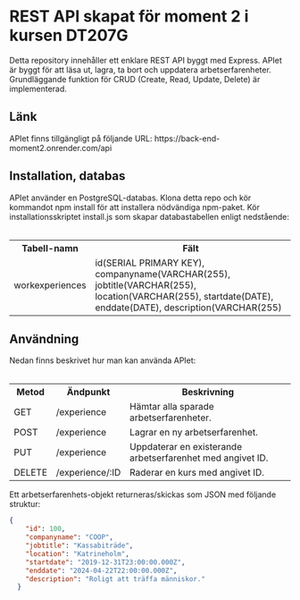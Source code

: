 <h1>REST API skapat för moment 2 i kursen DT207G</h1>
Detta repository innehåller ett enklare REST API byggt med Express. APIet är byggt för att läsa ut, lagra, ta bort och uppdatera arbetserfarenheter. Grundläggande funktion för CRUD (Create, Read, Update, Delete) är implementerad.

<h2>Länk</h2>
APIet finns tillgängligt på följande URL: https://back-end-moment2.onrender.com/api

<h2>Installation, databas</h2>
APIet använder en PostgreSQL-databas. Klona detta repo och kör kommandot npm install för att installera nödvändiga npm-paket. Kör installationsskriptet install.js som skapar databastabellen enligt nedstående:
<br>
<br>
<table>
  <tr>
    <th>Tabell-namn</th>
    <th>Fält</th>
  </tr>
  <tr>
    <td>workexperiences</td>
    <td>id(SERIAL PRIMARY KEY), companyname(VARCHAR(255), jobtitle(VARCHAR(255), location(VARCHAR(255), startdate(DATE), enddate(DATE), description(VARCHAR(255)</td>
  </tr>
</table>

<h2>Användning</h2>
Nedan finns beskrivet hur man kan använda APIet:
<br>
<br>
<table>
  <tr>
    <th>Metod</th>
    <th>Ändpunkt</th>
    <th>Beskrivning</th>
  </tr>
  <tr>
    <td>GET</td>
    <td>/experience</td>
    <td>Hämtar alla sparade arbetserfarenheter.</td>
  </tr>
  <tr>
    <td>POST</td>
    <td>/experience</td>
    <td>Lagrar en ny arbetserfarenhet.</td>
  </tr>
  <tr>
    <td>PUT</td>
    <td>/experience</td>
    <td>Uppdaterar en existerande arbetserfarenhet med angivet ID.</td>
  </tr>
  <tr>
    <td>DELETE</td>
    <td>/experience/:ID</td>
    <td>Raderar en kurs med angivet ID.</td>
  </tr>
</table>

Ett arbetserfarenhets-objekt returneras/skickas som JSON med följande struktur:
```json
{
    "id": 100,
    "companyname": "COOP",
    "jobtitle": "Kassabiträde",
    "location": "Katrineholm",
    "startdate": "2019-12-31T23:00:00.000Z",
    "enddate": "2024-04-22T22:00:00.000Z",
    "description": "Roligt att träffa människor."
  }
```
